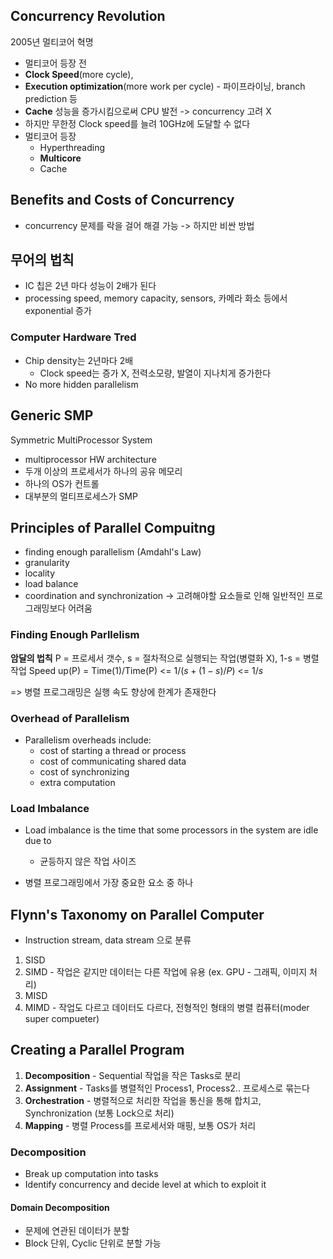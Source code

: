## Concurrency Revolution
2005년 멀티코어 혁명
-  멀티코어 등장 전
  - **Clock Speed**(more cycle), 
  - **Execution optimization**(more work per cycle) - 파이프라이닝, branch prediction 등 
  - **Cache** 성능을 증가시킴으로써 CPU 발전 -> concurrency 고려 X
- 하지만 무한정 Clock speed를 늘려 10GHz에 도달할 수 없다
- 멀티코어 등장
  - Hyperthreading
  - **Multicore**
  - Cache
## Benefits and Costs of Concurrency
- concurrency 문제를 락을 걸어 해결 가능 -> 하지만 비싼 방법
## 무어의 법칙
- IC 칩은 2년 마다 성능이 2배가 된다
- processing speed, memory capacity, sensors, 카메라 화소 등에서 exponential 증가
### Computer Hardware Tred
- Chip density는 2년마다 2배
	- Clock speed는 증가 X, 전력소모량, 발열이 지나치게 증가한다
- No more hidden parallelism
## Generic SMP
Symmetric MultiProcessor System
- multiprocessor HW architecture
- 두개 이상의 프로세서가 하나의 공유 메모리
- 하나의 OS가 컨트롤
- 대부분의 멀티프로세스가 SMP
## Principles of Parallel Compuitng
- finding enough parallelism (Amdahl's Law)
- granularity
- locality
- load balance
- coordination and synchronization
-> 고려해야할 요소들로 인해 일반적인 프로그래밍보다 어려움
### Finding Enough Parllelism
**암달의 법칙**
P = 프로세서 갯수, s = 절차적으로 실행되는 작업(병렬화 X), 1-s = 병렬 작업
Speed up(P) = Time(1)/Time(P) <= $1/(s + (1-s)/P)$ <= $1/s$

=> 병렬 프로그래밍은 실행 속도 향상에 한계가 존재한다
### Overhead of Parallelism
- Parallelism overheads include:
	- cost of starting a thread or process
	- cost of communicating shared data
	- cost of synchronizing
	- extra computation
### Load Imbalance
- Load imbalance is the time that some processors in the system are idle due to
  - 균등하지 않은 작업 사이즈

- 병렬 프로그래밍에서 가장 중요한 요소 중 하나
## Flynn's Taxonomy on Parallel Computer
- Instruction stream, data stream 으로 분류
1. SISD 
2. SIMD - 작업은 같지만 데이터는 다른 작업에 유용 (ex. GPU - 그래픽, 이미지 처리)
3. MISD 
4. MIMD - 작업도 다르고 데이터도 다르다, 전형적인 형태의 병렬 컴퓨터(moder super compueter)
## Creating a Parallel Program
1. **Decomposition** - Sequential 작업을 작은 Tasks로 분리
2. **Assignment** - Tasks를 병렬적인 Process1, Process2.. 프로세스로 묶는다
3. **Orchestration** - 병렬적으로 처리한 작업을 통신을 통해 합치고, Synchronization (보통 Lock으로 처리)
4. **Mapping** - 병렬 Process를 프로세서와 매핑, 보통 OS가 처리
### Decomposition
- Break up computation into tasks
- Identify concurrency and decide level at which to exploit it
#### Domain Decomposition
- 문제에 연관된 데이터가 분할
- Block 단위, Cyclic 단위로 분할 가능
#### 